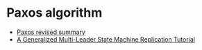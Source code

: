 # Paxos algorithm

- [Paxos revised summary](./paxos%20revised%20summary/paxos%20revised%20summary.md)
- [A Generalized Multi-Leader State Machine Replication Tutorial](./A%20generalized%20multi-leader%20state%20machine%20replication%20tutorial/A%20Generalized%20Multi-Leader%20State%20Machine%20Replication%20Tutorial.md)